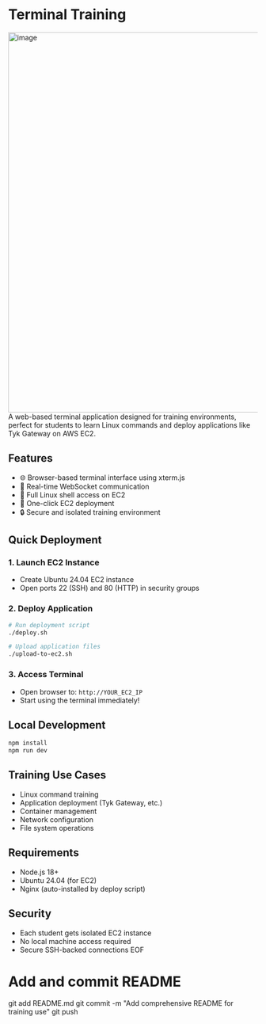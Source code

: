 # Terminal Training
<img width="1716" height="768" alt="image" src="https://github.com/user-attachments/assets/122b5f4f-da23-465f-b960-42962a876640" />
A web-based terminal application designed for training environments, perfect for students to learn Linux commands and deploy applications like Tyk Gateway on AWS EC2.

## Features

- 🌐 Browser-based terminal interface using xterm.js
- 🔌 Real-time WebSocket communication
- 🐧 Full Linux shell access on EC2
- 🚀 One-click EC2 deployment
- 🔒 Secure and isolated training environment

## Quick Deployment

### 1. Launch EC2 Instance
- Create Ubuntu 24.04 EC2 instance
- Open ports 22 (SSH) and 80 (HTTP) in security groups

### 2. Deploy Application
```bash
# Run deployment script
./deploy.sh

# Upload application files
./upload-to-ec2.sh
```

### 3. Access Terminal
- Open browser to: `http://YOUR_EC2_IP`
- Start using the terminal immediately!

## Local Development

```bash
npm install
npm run dev
```

## Training Use Cases

- Linux command training
- Application deployment (Tyk Gateway, etc.)
- Container management
- Network configuration
- File system operations

## Requirements

- Node.js 18+
- Ubuntu 24.04 (for EC2)
- Nginx (auto-installed by deploy script)

## Security

- Each student gets isolated EC2 instance
- No local machine access required
- Secure SSH-backed connections
EOF

# Add and commit README
git add README.md
git commit -m "Add comprehensive README for training use"
git push
